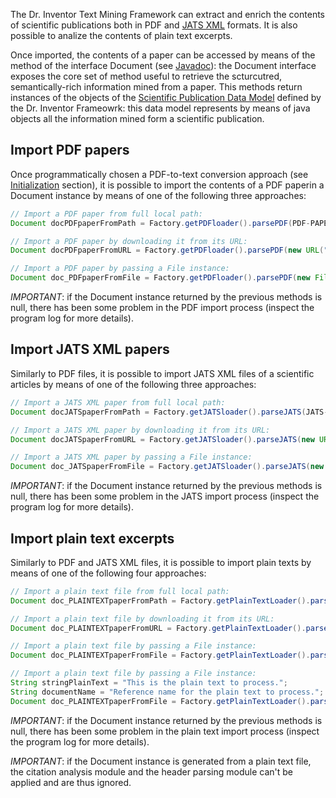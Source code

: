 The Dr. Inventor Text Mining Framework can extract and enrich the contents of scientific publications both in PDF and [JATS XML](https://jats.nlm.nih.gov/publishing/tag-library/1.1/index.html) formats. It is also possible to analize the contents of plain text excerpts.

Once imported, the contents of a paper can be accessed by means of the method of the interface Document (see [Javadoc](http://backingdata.org/dri/library/latest/javadoc.html)): the Document interface exposes the core set of method useful to retrieve the scturcutred, semantically-rich information mined from a paper. This methods return instances of the objects of the [Scientific Publication Data Model](ScuPubDataModel) defined by the Dr. Inventor Frameowrk: this data model represents by means of java objects all the information mined form a scientific publication.


## Import PDF papers
Once programmatically chosen a PDF-to-text conversion approach (see [Initialization](Initialize) section), it is possible to import the contents of a PDF paperin a Document instance by means of one of the following three approaches:
```java
// Import a PDF paper from full local path:
Document docPDFpaperFromPath = Factory.getPDFloader().parsePDF(PDF-PAPER-LOCAL-FILE-PATH);

// Import a PDF paper by downloading it from its URL:
Document docPDFpaperFromURL = Factory.getPDFloader().parsePDF(new URL("http://www2007.org/workshops/paper_45.pdf"));

// Import a PDF paper by passing a File instance:
Document doc_PDFpaperFromFile = Factory.getPDFloader().parsePDF(new File(PDF-PAPER-LOCAL-FILE-PATH));
```  

*IMPORTANT*: if the Document instance returned by the previous methods is null, there has been some problem in the PDF import process (inspect the program log for more details).


## Import JATS XML papers
Similarly to PDF files, it is possible to import JATS XML files of a scientific articles by means of one of the following three approaches:
```java
// Import a JATS XML paper from full local path:
Document docJATSpaperFromPath = Factory.getJATSloader().parseJATS(JATS-PAPER-LOCAL-FILE-PATH);

// Import a JATS XML paper by downloading it from its URL:
Document docJATSpaperFromURL = Factory.getJATSloader().parseJATS(new URL("http://journals.plos.org/plosone/article/asset?id=10.1371/journal.pone.0141854.XML&download="));

// Import a JATS XML paper by passing a File instance:
Document doc_JATSpaperFromFile = Factory.getJATSloader().parseJATS(new File(JATS-PAPER-LOCAL-FILE-PATH));
```  

*IMPORTANT*: if the Document instance returned by the previous methods is null, there has been some problem in the JATS import process (inspect the program log for more details).



## Import plain text excerpts
Similarly to PDF and JATS XML files, it is possible to import plain texts by means of one of the following four approaches:
```java
// Import a plain text file from full local path:
Document doc_PLAINTEXTpaperFromPath = Factory.getPlainTextLoader().parsePlainText(PLAIN-TEXT-LOCAL-FILE-PATH);

// Import a plain text file by downloading it from its URL:
Document doc_PLAINTEXTpaperFromURL = Factory.getPlainTextLoader().parsePlainText(new URL("http://myexample.com/plainText.txt"));

// Import a plain text file by passing a File instance:
Document doc_PLAINTEXTpaperFromFile = Factory.getPlainTextLoader().parsePlainText(new File(PLAIN-TEXT-LOCAL-FILE-PATH));

// Import a plain text file by passing a File instance:
String stringPlainText = "This is the plain text to process.";
String documentName = "Reference name for the plain text to process.";
Document doc_PLAINTEXTpaperFromFile = Factory.getPlainTextLoader().parseString(stringPlainText, documentName);
```  

*IMPORTANT*: if the Document instance returned by the previous methods is null, there has been some problem in the plain text import process (inspect the program log for more details).

*IMPORTANT*: if the Document instance is generated from a plain text file, the citation analysis module and the header parsing module can't be applied and are thus ignored.

